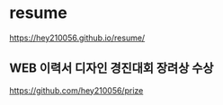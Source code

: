 # resume
https://hey210056.github.io/resume/
## WEB 이력서 디자인 경진대회 장려상 수상
https://github.com/hey210056/prize
